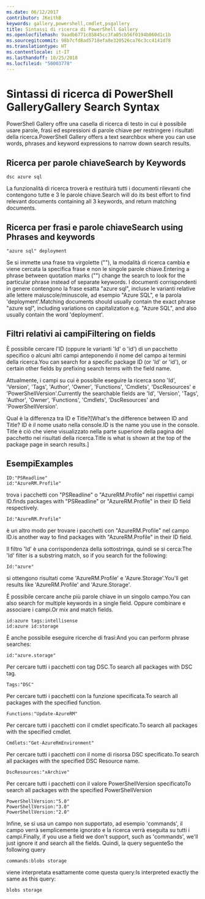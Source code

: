 ```yaml
---
ms.date: 06/12/2017
contributor: JKeithB
keywords: gallery,powershell,cmdlet,psgallery
title: Sintassi di ricerca di PowerShell Gallery
ms.openlocfilehash: 9aadb6771c85845cc3fa05cb56f0194b060d1c1b
ms.sourcegitcommit: 98b7cfd8ad5718efa8e320526ca76c3cc4141d78
ms.translationtype: HT
ms.contentlocale: it-IT
ms.lasthandoff: 10/25/2018
ms.locfileid: "50003778"
---
```

# <a name="gallery-search-syntax"></a><span data-ttu-id="d24e3-103">Sintassi di ricerca di PowerShell Gallery</span><span class="sxs-lookup"><span data-stu-id="d24e3-103">Gallery Search Syntax</span></span>

<span data-ttu-id="d24e3-104">PowerShell Gallery offre una casella di ricerca di testo in cui è possibile usare parole, frasi ed espressioni di parole chiave per restringere i risultati della ricerca.</span><span class="sxs-lookup"><span data-stu-id="d24e3-104">PowerShell Gallery offers a text searchbox where you can use words, phrases and keyword expressions to narrow down search results.</span></span>

## <a name="search-by-keywords"></a><span data-ttu-id="d24e3-105">Ricerca per parole chiave</span><span class="sxs-lookup"><span data-stu-id="d24e3-105">Search by Keywords</span></span>

    dsc azure sql

<span data-ttu-id="d24e3-106">La funzionalità di ricerca troverà e restituirà tutti i documenti rilevanti che contengono tutte e 3 le parole chiave.</span><span class="sxs-lookup"><span data-stu-id="d24e3-106">Search will do its best effort to find relevant documents containing all 3 keywords, and return matching documents.</span></span>

## <a name="search-using-phrases-and-keywords"></a><span data-ttu-id="d24e3-107">Ricerca per frasi e parole chiave</span><span class="sxs-lookup"><span data-stu-id="d24e3-107">Search using Phrases and keywords</span></span>

    "azure sql" deployment

<span data-ttu-id="d24e3-108">Se si immette una frase tra virgolette (""), la modalità di ricerca cambia e viene cercata la specifica frase e non le singole parole chiave.</span><span class="sxs-lookup"><span data-stu-id="d24e3-108">Entering a phrase between quotation marks ("") change the search to look for the particular phrase instead of separate keywords.</span></span>
<span data-ttu-id="d24e3-109">I documenti corrispondenti in genere contengono la frase esatta "azure sql", incluse le varianti relative alle lettere maiuscole/minuscole, ad esempio "Azure SQL", e la parola 'deployment'.</span><span class="sxs-lookup"><span data-stu-id="d24e3-109">Matching documents should usually contain the exact phrase "azure sql", including variations on capitalization e.g. "Azure SQL", and also usually contain the word 'deployment'.</span></span>

## <a name="filtering-on-fields"></a><span data-ttu-id="d24e3-110">Filtri relativi ai campi</span><span class="sxs-lookup"><span data-stu-id="d24e3-110">Filtering on fields</span></span>

<span data-ttu-id="d24e3-111">È possibile cercare l'ID (oppure le varianti 'Id' o 'id') di un pacchetto specifico o alcuni altri campi anteponendo il nome del campo ai termini della ricerca.</span><span class="sxs-lookup"><span data-stu-id="d24e3-111">You can search for a specific package ID (or 'Id' or 'id'), or certain other fields by prefixing search terms with the field name.</span></span>

<span data-ttu-id="d24e3-112">Attualmente, i campi su cui è possibile eseguire la ricerca sono 'Id', 'Version', 'Tags', 'Author', 'Owner', 'Functions', 'Cmdlets', 'DscResources' e 'PowerShellVersion'.</span><span class="sxs-lookup"><span data-stu-id="d24e3-112">Currently the searchable fields are 'Id', 'Version', 'Tags', 'Author', 'Owner', 'Functions', 'Cmdlets', 'DscResources' and 'PowerShellVersion'.</span></span>

<span data-ttu-id="d24e3-113">Qual è la differenza tra ID e Title?</span><span class="sxs-lookup"><span data-stu-id="d24e3-113">[What's the difference between ID and Title?</span></span> <span data-ttu-id="d24e3-114">ID è il nome usato nella console.</span><span class="sxs-lookup"><span data-stu-id="d24e3-114">ID is the name you use in the console.</span></span> <span data-ttu-id="d24e3-115">Title è ciò che viene visualizzato nella parte superiore della pagina del pacchetto nei risultati della ricerca.</span><span class="sxs-lookup"><span data-stu-id="d24e3-115">Title is what is shown at the top of the package page in search results.]</span></span>

## <a name="examples"></a><span data-ttu-id="d24e3-116">Esempi</span><span class="sxs-lookup"><span data-stu-id="d24e3-116">Examples</span></span>

    ID:"PSReadline"
    id:"AzureRM.Profile"

<span data-ttu-id="d24e3-117">trova i pacchetti con "PSReadline" o "AzureRM.Profile" nei rispettivi campi ID.</span><span class="sxs-lookup"><span data-stu-id="d24e3-117">finds packages with "PSReadline" or "AzureRM.Profile" in their ID field respectively.</span></span>

    Id:"AzureRM.Profile"

<span data-ttu-id="d24e3-118">è un altro modo per trovare i pacchetti con "AzureRM.Profile" nel campo ID.</span><span class="sxs-lookup"><span data-stu-id="d24e3-118">is another way to find packages with "AzureRM.Profile" in their ID field.</span></span>

<span data-ttu-id="d24e3-119">Il filtro 'Id' è una corrispondenza della sottostringa, quindi se si cerca:</span><span class="sxs-lookup"><span data-stu-id="d24e3-119">The 'Id' filter is a substring match, so if you search for the following:</span></span>

    Id:"azure"

<span data-ttu-id="d24e3-120">si ottengono risultati come 'AzureRM.Profile' e 'Azure.Storage'.</span><span class="sxs-lookup"><span data-stu-id="d24e3-120">You'll get results like 'AzureRM.Profile' and 'Azure.Storage'.</span></span>

<span data-ttu-id="d24e3-121">È possibile cercare anche più parole chiave in un singolo campo.</span><span class="sxs-lookup"><span data-stu-id="d24e3-121">You can also search for multiple keywords in a single field.</span></span> <span data-ttu-id="d24e3-122">Oppure combinare e associare i campi.</span><span class="sxs-lookup"><span data-stu-id="d24e3-122">Or mix and match fields.</span></span>

    id:azure tags:intellisense
    id:azure id:storage

<span data-ttu-id="d24e3-123">È anche possibile eseguire ricerche di frasi:</span><span class="sxs-lookup"><span data-stu-id="d24e3-123">And you can perform phrase searches:</span></span>

    id:"azure.storage"


<span data-ttu-id="d24e3-124">Per cercare tutti i pacchetti con tag DSC.</span><span class="sxs-lookup"><span data-stu-id="d24e3-124">To search all packages with DSC tag.</span></span>

    Tags:"DSC"

<span data-ttu-id="d24e3-125">Per cercare tutti i pacchetti con la funzione specificata.</span><span class="sxs-lookup"><span data-stu-id="d24e3-125">To search all packages with the specified function.</span></span>

    Functions:"Update-AzureRM"

<span data-ttu-id="d24e3-126">Per cercare tutti i pacchetti con il cmdlet specificato.</span><span class="sxs-lookup"><span data-stu-id="d24e3-126">To search all packages with the specified cmdlet.</span></span>

    Cmdlets:"Get-AzureRmEnvironment"

<span data-ttu-id="d24e3-127">Per cercare tutti i pacchetti con il nome di risorsa DSC specificato.</span><span class="sxs-lookup"><span data-stu-id="d24e3-127">To search all packages with the specified DSC Resource name.</span></span>

    DscResources:"xArchive"

<span data-ttu-id="d24e3-128">Per cercare tutti i pacchetti con il valore PowerShellVersion specificato</span><span class="sxs-lookup"><span data-stu-id="d24e3-128">To search all packages with the specified PowerShellVersion</span></span>

    PowerShellVersion:"5.0"
    PowerShellVersion:"3.0"
    PowerShellVersion:"2.0"


<span data-ttu-id="d24e3-129">Infine, se si usa un campo non supportato, ad esempio 'commands', il campo verrà semplicemente ignorato e la ricerca verrà eseguita su tutti i campi.</span><span class="sxs-lookup"><span data-stu-id="d24e3-129">Finally, if you use a field we don't support, such as 'commands', we'll just ignore it and search all the fields.</span></span> <span data-ttu-id="d24e3-130">Quindi, la query seguente</span><span class="sxs-lookup"><span data-stu-id="d24e3-130">So the following query</span></span>

    commands:blobs storage

<span data-ttu-id="d24e3-131">viene interpretata esattamente come questa query:</span><span class="sxs-lookup"><span data-stu-id="d24e3-131">Is interpreted exactly the same as this query:</span></span>

    blobs storage
